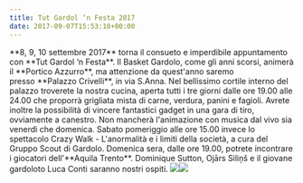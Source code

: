 ```yaml
---
title: Tut Gardol ‘n Festa 2017
date: 2017-09-07T15:53:18+00:00
---
```

\*\*8, 9, 10 settembre 2017\*\* torna il consueto e imperdibile appuntamento con \*\*Tut Gardol ‘n Festa\*\*. Il Basket Gardolo, come gli anni scorsi, animerà il \*\*Portico Azzurro\*\*, ma attenzione da quest'anno saremo presso \*\*Palazzo Crivelli\*\*, in via S.Anna. Nel bellissimo cortile interno del palazzo troverete la nostra cucina, aperta tutti i tre giorni dalle ore 19.00 alle 24.00 che proporrà grigliata mista di carne, verdura, panini e fagioli. Avrete inoltre la possibilità di vincere fantastici gadget in una gara di tiro, ovviamente a canestro. Non mancherà l'animazione con musica dal vivo sia venerdì che domenica. Sabato pomeriggio alle ore 15.00 invece lo spettacolo Crazy Walk - L'anormalità e i limiti della società, a cura del Gruppo Scout di Gardolo. Domenica sera, dalle ore 19.00, potrete incontrare i giocatori dell'\*\*Aquila Trento\*\*. Dominique Sutton, Ojārs Siliņš e il giovane gardoloto Luca Conti saranno nostri ospiti. ![](http://www.basketgardolo.it/wp-content/uploads/2017/09/tut-gardol-2017-1024x510.jpg)![](http://www.basketgardolo.it/wp-content/uploads/2017/09/cartina-1-691x1024.jpg)